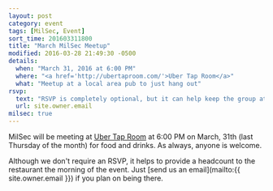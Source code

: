```yaml
---
layout: post
category: event
tags: [MilSec, Event]
sort_time: 201603311800
title: "March MilSec Meetup"
modified: 2016-03-28 21:49:30 -0500
details:
  when: "March 31, 2016 at 6:00 PM"
  where: "<a href='http://ubertaproom.com/'>Uber Tap Room</a>"
  what: "Meetup at a local area pub to just hang out"
rsvp:
  text: "RSVP is completely optional, but it can help keep the group at the same table"
  url: site.owner.email
milsec: true
---
```

MilSec will be meeting at [Uber Tap Room](http://ubertaproom.com/) at 6:00 PM on March, 31th (last Thursday of the month) for food and drinks. As always, anyone is welcome.

Although we don't require an RSVP, it helps to provide a headcount to the restaurant the morning of the event. Just [send us an email](mailto:{{ site.owner.email }}) if you plan on being there.
